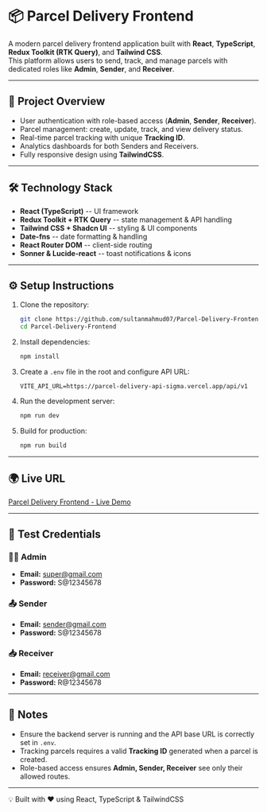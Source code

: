 # 📦 Parcel Delivery Frontend

A modern parcel delivery frontend application built with **React**,
**TypeScript**, **Redux Toolkit (RTK Query)**, and **Tailwind CSS**.\
This platform allows users to send, track, and manage parcels with
dedicated roles like **Admin**, **Sender**, and **Receiver**.

------------------------------------------------------------------------

## 🚀 Project Overview

-   User authentication with role-based access (**Admin**, **Sender**,
    **Receiver**).
-   Parcel management: create, update, track, and view delivery status.
-   Real-time parcel tracking with unique **Tracking ID**.
-   Analytics dashboards for both Senders and Receivers.
-   Fully responsive design using **TailwindCSS**.

------------------------------------------------------------------------

## 🛠️ Technology Stack

-   **React (TypeScript)** -- UI framework
-   **Redux Toolkit + RTK Query** -- state management & API handling
-   **Tailwind CSS + Shadcn UI** -- styling & UI components
-   **Date-fns** -- date formatting & handling
-   **React Router DOM** -- client-side routing
-   **Sonner & Lucide-react** -- toast notifications & icons

------------------------------------------------------------------------

## ⚙️ Setup Instructions

1.  Clone the repository:

    ``` bash
    git clone https://github.com/sultanmahmud07/Parcel-Delivery-Frontend.git
    cd Parcel-Delivery-Frontend
    ```

2.  Install dependencies:

    ``` bash
    npm install
    ```

3.  Create a `.env` file in the root and configure API URL:

    ``` env
    VITE_API_URL=https://parcel-delivery-api-sigma.vercel.app/api/v1
    ```

4.  Run the development server:

    ``` bash
    npm run dev
    ```

5.  Build for production:

    ``` bash
    npm run build
    ```

------------------------------------------------------------------------

## 🌍 Live URL

[Parcel Delivery Frontend - Live
Demo](https://parcel-delivery-frontend-nine.vercel.app)

------------------------------------------------------------------------

## 🔑 Test Credentials

### 👨‍💼 Admin

-   **Email:** super@gmail.com
-   **Password:** S@12345678

### 📤 Sender

-   **Email:** sender@gmail.com
-   **Password:** S@12345678

### 📥 Receiver

-   **Email:** receiver@gmail.com
-   **Password:** R@12345678

------------------------------------------------------------------------

## 📌 Notes

-   Ensure the backend server is running and the API base URL is
    correctly set in `.env`.
-   Tracking parcels requires a valid **Tracking ID** generated when a
    parcel is created.
-   Role-based access ensures **Admin, Sender, Receiver** see only their
    allowed routes.

------------------------------------------------------------------------

💡 Built with ❤️ using React, TypeScript & TailwindCSS

